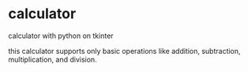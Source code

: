 # calculator
calculator with python on tkinter

this calculator supports only basic operations like 
addition, subtraction, multiplication, and division.